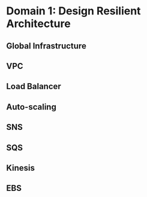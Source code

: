 # Domain 1: Design Resilient Architecture

## Global Infrastructure

## VPC

## Load Balancer

## Auto-scaling

## SNS

## SQS

## Kinesis

## EBS
